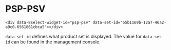 # PSP-PSV

```markup
<div data-8select-widget-id="psp-psv" data-set-id="65b1169b-12a7-46a2-a9c0-6561861cbca5"></div>
```
`data-set-id` defines what product set is displayed. The value for `data-set-id` can be found in the management console.
